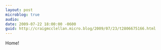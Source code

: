 ```yaml
---
layout: post
microblog: true
audio: 
date: 2009-07-22 18:00:00 -0600
guid: http://craigmcclellan.micro.blog/2009/07/23/t2806675166.html
---
```

Home!

